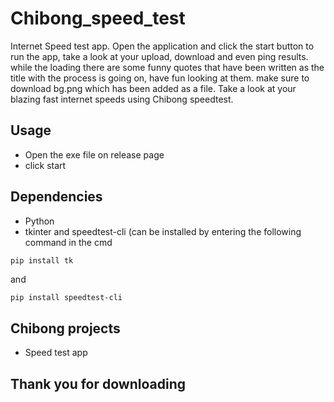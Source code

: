 
# Chibong_speed_test
Internet Speed test app. Open the application and click the start button to run the app, take a look at your upload, download and even ping results. while the loading there are some funny quotes that have been written as the title with the process is going on, have fun looking at them. make sure to download bg.png which has been added as a file. Take a look at your blazing fast internet speeds using Chibong speedtest.

## Usage

* Open the exe file on release page
* click start

## Dependencies

* Python
* tkinter and speedtest-cli (can be installed by entering the following command in the cmd
```py
pip install tk
```
and
```
pip install speedtest-cli
```

## Chibong projects

* Speed test app

## Thank you for downloading

